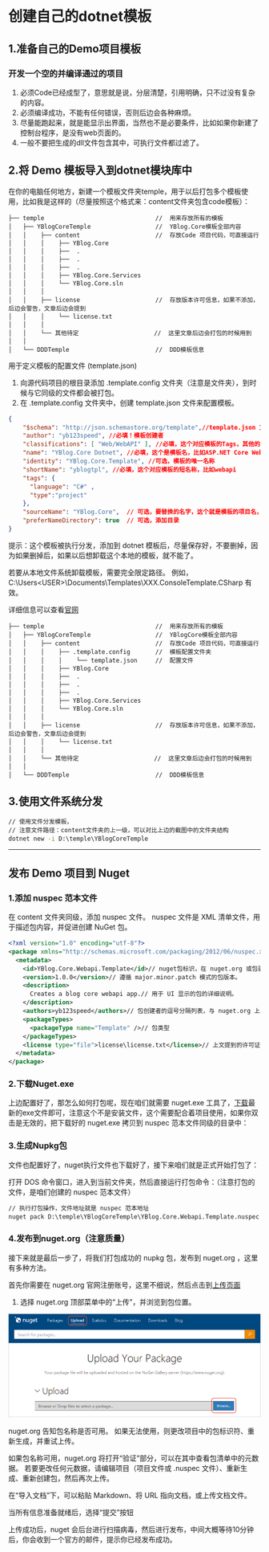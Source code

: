 # 创建自己的dotnet模板

## 1.准备自己的Demo项目模板

### 开发一个空的并编译通过的项目

1. 必须Code已经成型了，意思就是说，分层清楚，引用明确，只不过没有复杂的内容。
2. 必须编译成功，不能有任何错误，否则后边会各种麻烦。
3. 尽量能跑起来，就是能显示出界面，当然也不是必要条件，比如如果你新建了控制台程序，是没有web页面的。
4. 一般不要把生成的dll文件包含其中，可执行文件都过滤了。

## 2.将 Demo 模板导入到dotnet模块库中

在你的电脑任何地方，新建一个模板文件夹temple，用于以后打包多个模板使用，比如我是这样的（尽量按照这个格式来：content文件夹包含code模板）：

```shell
├── temple                               //  用来存放所有的模板
│   ├── YBlogCoreTemple                  //  YBlog.Core模板全部内容
│   │    ├── content                     //  存放Code 项目代码，可直接运行
│   │    │    ├── YBlog.Core
│   │    │    ├──  .
│   │    │    ├──  .
│   │    │    ├──  .
│   │    │    ├── YBlog.Core.Services
│   │    │    └── YBlog.Core.sln
│   │    │
│   │    ├── license                     //  存放版本许可信息，如果不添加，后边会警告，文章后边会提到
│   │    │    └── license.txt
│   │    │
│   │    └── 其他待定                     //  这里文章后边会打包的时候用到
│   │
│   └── DDDTemple                        //  DDD模板信息
```

用于定义模板的配置文件 (template.json)

1. 向源代码项目的根目录添加 .template.config 文件夹（注意是文件夹），到时候与它同级的文件都会被打包。
2. 在 .template.config 文件夹中，创建 template.json 文件来配置模板。

```json
{
    "$schema": "http://json.schemastore.org/template",//template.json 文件的 JSON 架构，可以不要该键值对
    "author": "yb123speed", //必填！模板创建者
    "classifications": [ "Web/WebAPI" ], //必填，这个对应模板的Tags，其他的比如 [ "Common", "Console" ],
    "name": "YBlog.Core Dotnet", //必填，这个是模板名，比如ASP.NET Core Web API
    "identity": "YBlog.Core.Template", //可选，模板的唯一名称
    "shortName": "yblogtpl", //必填，这个对应模板的短名称，比如webapi
    "tags": {
      "language": "C#" ,
      "type":"project"
    },
    "sourceName": "YBlog.Core",  // 可选，要替换的名字，这个就是模板的项目名，以后新建的时候，会自动把这个名字替换成你想要的任何，比如HelloBlog
    "preferNameDirectory": true  // 可选，添加目录  
}
```

提示：这个模板被执行分发，添加到 dotnet 模板后，尽量保存好，不要删掉，因为如果删掉后，如果以后想卸载这个本地的模板，就不能了。

若要从本地文件系统卸载模板，需要完全限定路径。 例如，C:\Users\<USER>\Documents\Templates\XXX.ConsoleTemplate.CSharp 有效。

详细信息可以查看[官网](https://docs.microsoft.com/zh-cn/dotnet/core/tools/custom-templates)

```shell
├── temple                               //  用来存放所有的模板
│   ├── YBlogCoreTemple                  //  YBlogCore模板全部内容
│   │    ├── content                     //  存放Code 项目代码，可直接运行
│   │    │    ├── .template.config       //  模板配置文件夹
│   │    │    │    └── template.json     //  配置文件
│   │    │    ├── YBlog.Core
│   │    │    ├──  .
│   │    │    ├──  .
│   │    │    ├──  .
│   │    │    ├── YBlog.Core.Services
│   │    │    └── YBlog.Core.sln
│   │    │
│   │    ├── license                     //  存放版本许可信息，如果不添加，后边会警告，文章后边会提到
│   │    │    └── license.txt
│   │    │
│   │    └── 其他待定                     //  这里文章后边会打包的时候用到
│   │
│   └── DDDTemple                        //  DDD模板信息
```

## 3.使用文件系统分发

```bat
// 使用文件分发模板，
// 注意文件路径：content文件夹的上一级，可以对比上边的截图中的文件夹结构
dotnet new -i D:\temple\YBlogCoreTemple
```

------

## 发布 Demo 项目到 Nuget

### 1.添加 nuspec 范本文件

在 content 文件夹同级，添加 nuspec 文件。 nuspec 文件是 XML 清单文件，用于描述包内容，并促进创建 NuGet 包。

```xml
<?xml version="1.0" encoding="utf-8"?>
<package xmlns="http://schemas.microsoft.com/packaging/2012/06/nuspec.xsd">
  <metadata>
    <id>YBlog.Core.Webapi.Template</id>// nuget包标识，在 nuget.org 或包驻留的任意库中必须是唯一的
    <version>1.0.0</version>// 遵循 major.minor.patch 模式的包版本。
    <description>
      Creates a blog core webapi app.// 用于 UI 显示的包的详细说明。
    </description>
    <authors>yb123speed</authors>// 包创建者的逗号分隔列表，与 nuget.org 上的配置文件名称一致
    <packageTypes>
      <packageType name="Template" />// 包类型
    </packageTypes>
    <license type="file">license\license.txt</license>// 上文提到的许可证信息
  </metadata>
</package>
```

### 2.下载Nuget.exe

上边配置好了，那怎么如何打包呢，现在咱们就需要 nuget.exe 工具了，[下载](https://www.nuget.org/downloads)最新的exe文件即可，注意这个不是安装文件，这个需要配合着项目使用，如果你双击是无效的，把下载好的 nuget.exe 拷贝到 nuspec  范本文件同级的目录中：

### 3.生成Nupkg包

文件也配置好了，nuget执行文件也下载好了，接下来咱们就是正式开始打包了：

打开 DOS 命令窗口，进入到当前文件夹，然后直接运行打包命令：（注意打包的文件，是咱们创建的 nuspec 范本文件）

```cmd
// 执行打包操作，文件地址就是 nuspec 范本地址
nuget pack D:\temple\YBlogCoreTemple\YBlog.Core.Webapi.Template.nuspec
```

### 4.发布到nuget.org（注意质量）

接下来就是最后一步了，将我们打包成功的 nupkg 包，发布到 nuget.org ，这里有多种方法。

首先你需要在 nuget.org 官网注册账号，这里不细说，然后点击到[上传页面](https://www.nuget.org/packages/manage/upload)

1. 选择 nuget.org 顶部菜单中的“上传”，并浏览到包位置。

![在 nuget.org 上上传包](images/create-dotnet-template/publish_uploadyourpackage.png)

nuget.org 告知包名称是否可用。 如果无法使用，则更改项目中的包标识符、重新生成，并重试上传。

如果包名称可用，nuget.org 将打开“验证”部分，可以在其中查看包清单中的元数据。 若要更改任何元数据，请编辑项目（项目文件或 .nuspec 文件）、重新生成、重新创建包，然后再次上传。

在“导入文档”下，可以粘贴 Markdown、将 URL 指向文档，或上传文档文件。

当所有信息准备就绪后，选择“提交”按钮

上传成功后，nuget 会后台进行扫描病毒，然后进行发布，中间大概等待10分钟后，你会收到一个官方的邮件，提示你已经发布成功。
